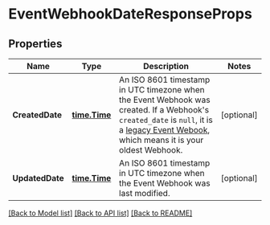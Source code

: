 # EventWebhookDateResponseProps

## Properties

Name | Type | Description | Notes
------------ | ------------- | ------------- | -------------
**CreatedDate** | [**time.Time**](time.Time.md) | An ISO 8601 timestamp in UTC timezone when the Event Webhook was created. If a Webhook's `created_date` is `null`, it is a [legacy Event Webook](https://www.twilio.com/en-us/changelog/event-webhooks), which means it is your oldest Webhook. |[optional] 
**UpdatedDate** | [**time.Time**](time.Time.md) | An ISO 8601 timestamp in UTC timezone when the Event Webhook was last modified. |[optional] 

[[Back to Model list]](../README.md#documentation-for-models) [[Back to API list]](../README.md#documentation-for-api-endpoints) [[Back to README]](../README.md)


